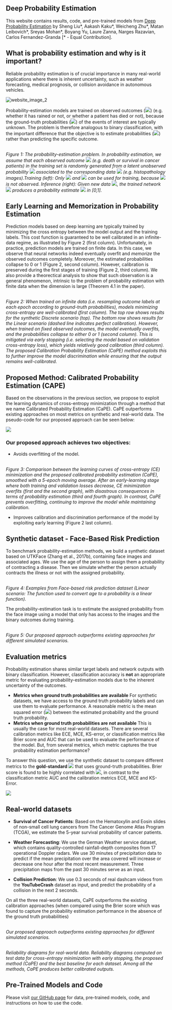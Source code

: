 ## Deep Probability Estimation

This website contains results, code, and pre-trained models from [Deep Probability Estimation](https://arxiv.org/abs/2111.10734) by Sheng Liu\*, Aakash Kaku\*, Weicheng Zhu\*, Matan Leibovich\*,  Sreyas Mohan\*, Boyang Yu, Laure Zanna, Narges Razavian, Carlos Fernandez-Granda [\* - Equal Contribution].

## What is probability estimation and why is it important?
Reliable probability estimation is of crucial importance in many real-world applications where there is inherent uncertainty, such as weather forecasting, medical prognosis, or collision avoidance in autonomous vehicles. 

![website_image_2](https://user-images.githubusercontent.com/32464452/158398042-b6d0d993-3ea7-4a24-859f-bb45a00dec52.png)

<!-- <img align="center" width="720" src="https://user-images.githubusercontent.com/32464452/158396497-98d4ac2a-8668-4700-8ff3-e3ec6611e892.png"> -->
Probability-estimation models are trained on observed outcomes (<img src="https://latex.codecogs.com/gif.latex?y_i" />) (e.g. whether it has rained or not, or whether a patient has died or not), because the ground-truth probabilities (<img src="https://latex.codecogs.com/gif.latex?p_i" />) of the events of interest are typically unknown. The problem is therefore analogous to binary classification, with the important difference that the objective is to estimate probabilities (<img src="https://latex.codecogs.com/gif.latex?\hat{p}" />) rather than predicting the specific outcome.

<p align="left">
  <img src="https://user-images.githubusercontent.com/32464452/144637201-b9aed32f-f5e7-46f0-a4ef-0a9f2baa7a78.png" alt>
  <em> <br /> Figure 1: The probability-estimation problem. In probability estimation, we assume that each observed outcome <img src="https://latex.codecogs.com/gif.latex?y_i" /> (e.g. death or survival in cancer patients) in the training set is randomly generated from a latent unobserved probability <img src="https://latex.codecogs.com/gif.latex?p_i" /> associated to the corresponding data <img src="https://latex.codecogs.com/gif.latex?x_i" /> (e.g. histopathology images).Training (left): Only <img src="https://latex.codecogs.com/gif.latex?x_i" /> and <img src="https://latex.codecogs.com/gif.latex?y_i" /> can be used for training, because <img src="https://latex.codecogs.com/gif.latex?p_i" /> is not observed. Inference (right): Given new data <img src="https://latex.codecogs.com/gif.latex?x" />, the trained network <img src="https://latex.codecogs.com/gif.latex?f" /> produces a probability estimate <img src="https://latex.codecogs.com/gif.latex?\hat{p}" /> in [0,1].</em>
</p>

## Early Learning and Memorization in Probability Estimation
Prediction models based on deep learning are typically trained by minimizing the cross entropy between the model output and the training labels. This cost function is  guaranteed to be well calibrated in an infinite-data regime, as illustrated by Figure 2 (first column). Unfortunately, in practice, prediction models are trained on finite data. In this case, we observe that neural networks indeed eventually overfit and *memorize* the observed outcomes completely. Moreover, the estimated probabilities collapse to 0 or 1 (Figure 2, second column). However, calibration is preserved during the first stages of training (Figure 2, third column). We also provide a theorectical analysis to show that such observation is a general phenomenon, intrinsic to the problem of probability estimation with finite data when the dimension is large (Theorem 4.1 in the paper).

<p align="left">
  <img src="https://user-images.githubusercontent.com/32464452/144642950-e477d168-793a-4d9e-818a-5e4c65b637c6.png" alt>
  <em> <br /> Figure 2: When trained on infinite data (i.e. resampling outcome labels at each epoch according to ground-truth probabilities), models minimizing cross-entropy are well-calibrated (first column). The top row shows results for the synthetic Discrete scenario (top). The bottom row shows results for the Linear scenario (dashed line indicates perfect calibration). However, when trained on fixed observed outcomes, the model eventually overfits, and the probabilities collapse to either 0 or 1 (second column). This is mitigated via early stopping (i.e. selecting the model based on validation cross-entropy loss), which yields relatively good calibration (third column). The proposed Calibration Probability Estimation (CaPE) method exploits this to further improve the model discrimination while ensuring that the output remains well-calibrated.</em>
</p>

## Proposed Method: Calibrated Probability Estimation (CAPE)
Based on the observations in the previous section, we propose to exploit the learning dynamics of cross-entropy minimization through a method that
we name Calibrated Probability Estimation (CaPE). CaPE outperforms existing approaches on most metrics on synthetic and real-world data. The pseudo-code for our proposed approach can be seen below:
<p align="left">
  <img src="https://user-images.githubusercontent.com/32464452/144643132-a2557b03-43b2-48ad-949c-b42c2d5a0417.png" />
</p>


### Our proposed approach achieves two objectives:
- Avoids overfitting of the model.
<p align="left">
  <img src="https://user-images.githubusercontent.com/32464452/144643659-6537f6eb-ee52-46f5-ba0e-86e42dd90208.png" alt>
  <em> <br /> Figure 3: Comparison between the learning curves of cross-entropy (CE) minimization and the proposed calibrated probability estimation (CaPE), smoothed with a 5-epoch moving average. After an early-learning stage where both training and validation losses decrease, CE minimization overfits (first and the second graph), with disastrous consequences in terms of probability estimation (third and fourth graph). In contrast, CaPE prevents overfitting, continuing to improve the model while maintaining calibration. </em>
</p>

- Improves calibration and discrimination performance of the model by exploiting early learning (Figure 2 last column).


## Synthetic dataset - Face-Based Risk Prediction
To benchmark probability-estimation methods, we build a synthetic dataset based on UTKFace (Zhang et al., 2017b), containing face images and associated ages. We use the age of the person to assign them a probability of contracting a disease. Then we simulate whether the person actually contracts the illness or not with the assigned probability.
<p align="left">
  <img src="https://user-images.githubusercontent.com/32464452/158399694-386ff3ec-6464-4e0f-952f-21c954a953a9.PNG" alt>
  <em> <br /> Figure 4: Examples from Face-based risk prediction dataset (Linear scenario: The function used to convert age to a probability is a linear function).</em>
</p>
 
The probability-estimation task is to estimate the assigned probability from the face image using a model that only has access to the images and the binary outcomes during training.
  <p align="left">
  <img src="https://user-images.githubusercontent.com/32464452/144645100-8beb337d-3457-46c5-acd7-b8f88b849b1c.png" alt>
  <em> <br /> Figure 5: Our proposed approach outperforms existing approaches for different simulated scenarios.</em>
</p>

## Evaluation metrics 
Probability estimation shares similar target labels and network outputs with binary classification. However, classification accuracy is __not__ an appropriate metric for evaluating probability-estimation models due to the inherent uncertainty of the outcomes. 

- **Metrics when ground truth probabilities are available**
 For synthetic datasets, we have access to the ground truth probability labels and can use them to evaluate performance. A reasonable metric is the mean squared error (<img src="https://latex.codecogs.com/gif.latex?\text{MSE}_p" />) between the estimated probability and the ground truth probability.
- **Metrics when ground truth probabilities are not available**
  This is usually the case for most real-world datasets. There are several calibration metrics like ECE, MCE, KS-error, or classification metrics like Brier score and AUC that can be used to evaluate the performance of the model. But, from several metrics, which metric captures the true probability estimation performance? 

To answer this question, we use the synthetic dataset to compare different metrics to the __gold-standard__  <img src="https://latex.codecogs.com/gif.latex?\text{MSE}_p" /> that uses ground-truth probabilities. Brier score is found to be highly correlated with <img src="https://latex.codecogs.com/gif.latex?\text{MSE}_p" />, in contrast to the classification metric AUC and the calibration metrics ECE, MCE and KS-Error.
<p align="left">
  <img src="https://user-images.githubusercontent.com/32464452/144640753-700c8858-09f1-4503-971f-aa73b0918c14.png" />
</p>

## Real-world datasets

- **Survival of Cancer Patients**: Based on the Hematoxylin and Eosin slides of non-small cell lung cancers from The Cancer Genome Atlas Program (TCGA), we estimate the 5-year survival probability of cancer patients. 

- **Weather Forecasting**: We use the German Weather service dataset, which contains quality-controlled rainfall-depth composites from 17 operational Doppler radars. We use 30 minutes of precipitation data to predict if the mean precipitation over the area covered will increase or decrease one hour after the most recent measurement. Three precipitation maps from the past 30 minutes serve as an input.

- **Collision Prediction**: We use 0.3 seconds of real dashcam videos from the __YouTubeCrash__ dataset as input, and predict the probability of a collision in the next 2 seconds.

On all the three real-world datasets, CaPE outperforms the existing calibration approaches (when compared using the Brier score which was found to capture the probability estimation performance in the absence of the ground truth probabilities)

<p align="left">
  <img src="https://user-images.githubusercontent.com/32464452/144646458-3b68b90d-0cca-46b7-89ab-ba5dfea4584c.png" alt>
  <em> <br /> Our proposed approach outperforms existing approaches for different simulated scenarios.</em>
</p>

<p align="left">
  <img src="https://user-images.githubusercontent.com/32464452/144646569-53fb0e4b-9a14-45e2-a6f7-d6a203dcd89a.png" alt>
  <em> <br /> Reliability diagrams for real-world data. Reliability diagrams computed on test data for cross-entropy minimization with early stopping, the proposed method (CaPE) and the best baseline for each dataset. Among all the methods, CaPE produces better calibrated outputs.</em>
</p>


## Pre-Trained Models and Code
Please visit [our GitHub page](https://github.com/jackzhu727/deep-probability-estimation/) for data, pre-trained models, code, and instructions on how to use the code. 
